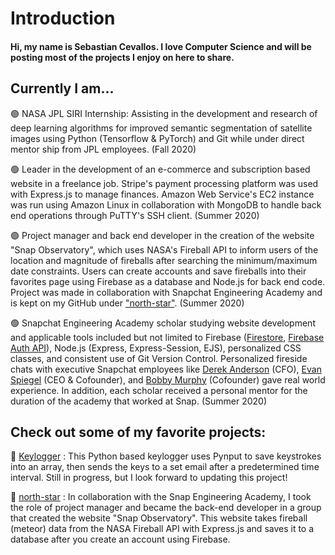 # Introduction

#### Hi, my name is Sebastian Cevallos. I love Computer Science and will be posting most of the projects I enjoy on here to share.

## Currently I am...

🟢 NASA JPL SIRI Internship: Assisting in the development and research of deep learning algorithms for improved semantic segmentation of satellite images using Python (Tensorflow & PyTorch) and Git while under direct mentor ship from JPL employees. (Fall 2020)

🟢 Leader in the development of an e-commerce and subscription based website in a freelance job. Stripe's payment processing platform was used with Express.js to manage finances. Amazon Web Service's EC2 instance was run using Amazon Linux in collaboration with MongoDB to handle back end operations through PuTTY's SSH client. (Summer 2020)

🟢 Project manager and back end developer in the creation of the website "Snap Observatory", which uses NASA's Fireball API to inform users of the location and magnitude of fireballs after searching the minimum/maximum date constraints. Users can create accounts and save fireballs into their favorites page using Firebase as a database and Node.js for back end code. Project was made in collaboration with Snapchat Engineering Academy and is kept on my GitHub under ["north-star"](https://github.com/Sebastian-git/north-star). (Summer 2020)

🟢 Snapchat Engineering Academy scholar studying website development and applicable tools included but not limited to Firebase ([Firestore](https://firebase.google.com/docs/firestore), [Firebase Auth API](https://firebase.google.com/docs/auth)), Node.js (Express, Express-Session, EJS), personalized CSS classes, and consistent use of Git Version Control. Personalized fireside chats with executive Snapchat employees like [Derek Anderson](https://www.cnbc.com/2019/05/20/snap-names-derek-andersen-as-cfo.html#:~:text=Snap%20on%20Monday%20announced%20the,for%20less%20than%20a%20year.) (CFO), [Evan Spiegel](https://www.forbes.com/profile/evan-spiegel/#374ac06d529c) (CEO & Cofounder), and [Bobby Murphy](https://www.forbes.com/profile/bobby-murphy/#9fb00cc37ba5) (Cofounder) gave real world experience. In addition, each scholar received a personal mentor for the duration of the academy that worked at Snap. (Summer 2020)

## Check out some of my favorite projects:

💚 [Keylogger](https://github.com/Sebastian-git/KeyLogger) : This Python based keylogger uses Pynput to save keystrokes into an array, then sends the keys to a set email after a predetermined time interval. Still in progress, but I look forward to updating this project!

💚 [north-star](https://github.com/Sebastian-git/north-star) : In collaboration with the Snap Engineering Academy, I took the role of project manager and became the back-end developer in a group that created the website "Snap Observatory". This website takes fireball (meteor) data from the NASA Fireball API with Express.js and saves it to a database after you create an account using Firebase.
